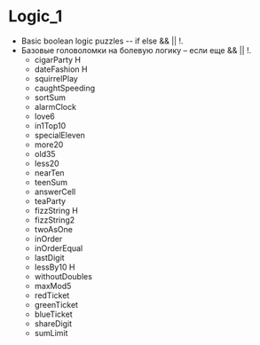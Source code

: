 # Logic_1
- Basic boolean logic puzzles -- if else && || !.
- Базовые головоломки на болевую логику – если еще && || !.
    - cigarParty H
    - dateFashion H
    - squirrelPlay
    - caughtSpeeding
    - sortSum
    - alarmClock
    - love6
    - in1Top10
    - specialEleven
    - more20
    - old35
    - less20
    - nearTen
    - teenSum
    - answerCell
    - teaParty
    - fizzString H
    - fizzString2
    - twoAsOne
    - inOrder
    - inOrderEqual
    - lastDigit
    - lessBy10 H
    - withoutDoubles
    - maxMod5
    - redTicket
    - greenTicket
    - blueTicket
    - shareDigit
    - sumLimit